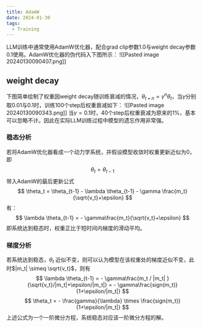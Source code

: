 ```yaml
---
title: AdamW
date: 2024-01-30
tags:
  - Training
---
```


LLM训练中通常使用AdamW优化器，配合grad clip参数1.0与weight decay参数0.1使用。AdamW优化器的伪代码入下图所示：
![[Pasted image 20240130090407.png]]
## weight decay
下图简单绘制了权重因weight decay随训练衰减的情况，$\theta_{t+n} = \gamma^n\theta_t$，当$\gamma$分别取0.01与0.1时，训练100个step后权重衰减如下：
![[Pasted image 20240130090343.png]]
当$\gamma=0.1$时，40个step后权重衰减为原来的1%，基本可以忽略不计。因此在实际LLM训练过程中模型的遗忘作用非常强。
### 稳态分析
若将AdamW优化器看成一个动力学系统，并假设模型收敛时权重更新近似为0，即
$$
	\theta_{t} = \theta_{t-1}
$$
带入AdamW的最后更新公式
$$
	\theta_t = \theta_{t-1} - \lambda \theta_{t-1} - \gamma \frac{m_t}{\sqrt{v_t}+\epsilon}
$$
有：
$$
	\lambda \theta_{t-1} = - \gamma\frac{m_t}{\sqrt{v_t}+\epsilon}
$$
即系统达到稳态时，权重正比于短时间内梯度的滑动平均。
### 梯度分析
若系统达到稳态，$\theta_t$ 近似不变，则可以认为模型在该权重处的梯度近似不变，此时$|m_t| \simeq \sqrt{v_t}$，则有
$$
		\lambda \theta_{t-1} = - \gamma\frac{m_t / |m_t| }{\sqrt{v_t}/|m_t|+\epsilon/|m_t|} = - \gamma\frac{sign(m_t)}{1+\epsilon/|m_t|}
$$
$$
	\theta_t = - \frac{gamma}{\lambda} \times \frac{sign(m_t)}{1+\epsilon/|m_t|}
$$
上述公式为一个一阶微分方程，系统稳态对应该一阶微分方程的解。